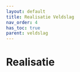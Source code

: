 ```yaml
---
layout: default
title: Realisatie Veldslag
nav_order: 4
has_toc: true
parent: veldslag
---
```


# Realisatie